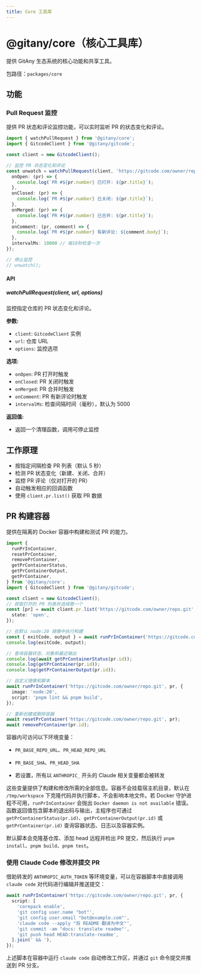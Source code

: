 ```yaml
---
title: Core 工具库
---
```


# @gitany/core（核心工具库）

提供 GitAny 生态系统的核心功能和共享工具。

包路径：`packages/core`

## 功能

### Pull Request 监控

提供 PR 状态和评论监控功能，可以实时监听 PR 的状态变化和评论。

```ts
import { watchPullRequest } from '@gitany/core';
import { GitcodeClient } from '@gitany/gitcode';

const client = new GitcodeClient();

// 监控 PR 状态变化和评论
const unwatch = watchPullRequest(client, 'https://gitcode.com/owner/repo.git', {
  onOpen: (pr) => {
    console.log(`PR #${pr.number} 已打开: ${pr.title}`);
  },
  onClosed: (pr) => {
    console.log(`PR #${pr.number} 已关闭: ${pr.title}`);
  },
  onMerged: (pr) => {
    console.log(`PR #${pr.number} 已合并: ${pr.title}`);
  },
  onComment: (pr, comment) => {
    console.log(`PR #${pr.number} 有新评论: ${comment.body}`);
  },
  intervalMs: 10000 // 每10秒检查一次
});

// 停止监控
// unwatch();
```

#### API

##### watchPullRequest(client, url, options)

监控指定仓库的 PR 状态变化和评论。

**参数:**
- `client`: `GitcodeClient` 实例
- `url`: 仓库 URL
- `options`: 监控选项

**选项:**
- `onOpen`: PR 打开时触发
- `onClosed`: PR 关闭时触发
- `onMerged`: PR 合并时触发
- `onComment`: PR 有新评论时触发
- `intervalMs`: 检查间隔时间（毫秒），默认为 5000

**返回值:**
- 返回一个清理函数，调用可停止监控

## 工作原理

- 按指定间隔检查 PR 列表（默认 5 秒）
- 检测 PR 状态变化（新建、关闭、合并）
- 监控 PR 评论（仅对打开的 PR）
- 自动触发相应的回调函数
- 使用 `client.pr.list()` 获取 PR 数据

## PR 构建容器

提供在隔离的 Docker 容器中构建和测试 PR 的能力。

```ts
import {
  runPrInContainer,
  resetPrContainer,
  removePrContainer,
  getPrContainerStatus,
  getPrContainerOutput,
  getPrContainer,
} from '@gitany/core';
import { GitcodeClient } from '@gitany/gitcode';

const client = new GitcodeClient();
// 获取打开的 PR 列表并选择第一个
const [pr] = await client.pr.list('https://gitcode.com/owner/repo.git', {
  state: 'open',
});

// 在默认 node:20 镜像中执行构建
const { exitCode, output } = await runPrInContainer('https://gitcode.com/owner/repo.git', pr);
console.log(exitCode, output);

// 查询容器状态、对象和最近输出
console.log(await getPrContainerStatus(pr.id));
console.log(getPrContainer(pr.id));
console.log(getPrContainerOutput(pr.id));

// 自定义镜像和脚本
await runPrInContainer('https://gitcode.com/owner/repo.git', pr, {
  image: 'node:20',
  script: 'pnpm lint && pnpm build',
});

// 重新创建或删除容器
await resetPrContainer('https://gitcode.com/owner/repo.git', pr);
await removePrContainer(pr.id);
```

容器内可访问以下环境变量：

- `PR_BASE_REPO_URL`、`PR_HEAD_REPO_URL`
- `PR_BASE_SHA`、`PR_HEAD_SHA`

- 若设置，所有以 `ANTHROPIC_` 开头的 Claude 相关变量都会被转发

这些变量提供了构建和修改所需的全部信息。容器不会挂载宿主机目录，默认在 `/tmp/workspace` 下克隆代码并执行脚本，不会影响本地文件。若 Docker 守护进程不可用，`runPrInContainer` 会抛出 `Docker daemon is not available` 错误。函数返回值包含脚本的退出码与输出，主程序也可通过 `getPrContainerStatus(pr.id)`、`getPrContainerOutput(pr.id)` 或 `getPrContainer(pr.id)` 查询容器状态、日志以及容器实例。

默认脚本会克隆基仓库、添加 head 远程并检出 PR 提交，然后执行 `pnpm install`、`pnpm build`、`pnpm test`。

### 使用 Claude Code 修改并提交 PR

借助转发的 `ANTHROPIC_AUTH_TOKEN` 等环境变量，可以在容器脚本中直接调用 `claude code` 对代码进行编辑并推送提交：

```ts
await runPrInContainer('https://gitcode.com/owner/repo.git', pr, {
  script: [
    'corepack enable',
    'git config user.name "bot"',
    'git config user.email "bot@example.com"',
    'claude code --apply "将 README 翻译为中文"',
    'git commit -am "docs: translate readme"',
    'git push head HEAD:translate-readme',
  ].join(' && '),
});
```

上述脚本在容器中运行 `claude code` 自动修改工作区，并通过 `git` 命令提交并推送到 PR 分支。

